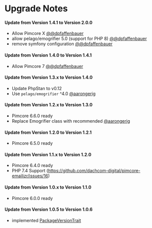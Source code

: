 # Upgrade Notes

#### Update from Version 1.4.1 to Version 2.0.0
- Allow Pimcore X [@@dpfaffenbauer](https://github.com/dachcom-digital/pimcore-emailizr/pull/27)
- allow pelago/emogrifier 5.0 (support for PHP 8) [@@dpfaffenbauer](https://github.com/dachcom-digital/pimcore-emailizr/pull/26)
- remove symfony configuration [@@dpfaffenbauer](https://github.com/dachcom-digital/pimcore-emailizr/pull/25)

#### Update from Version 1.4.0 to Version 1.4.1
- Allow Pimcore 7 [@@dpfaffenbauer](https://github.com/dachcom-digital/pimcore-emailizr/pull/23)

#### Update from Version 1.3.x to Version 1.4.0
- Update PhpStan to v0.12
- Use `pelago/emogrifier` ^4.0 [@aarongerig](https://github.com/dachcom-digital/pimcore-emailizr/pull/21)

#### Update from Version 1.2.x to Version 1.3.0
- Pimcore 6.6.0 ready
- Replace Emogrifier class with recommended [@aarongerig](https://github.com/dachcom-digital/pimcore-emailizr/pull/20)

#### Update from Version 1.2.0 to Version 1.2.1
- Pimcore 6.5.0 ready

#### Update from Version 1.1.x to Version 1.2.0
- Pimcore 6.4.0 ready
- PHP 7.4 Support (https://github.com/dachcom-digital/pimcore-emailizr/issues/16)

#### Update from Version 1.0.x to Version 1.1.0
- Pimcore 6.0.0 ready

#### Update from Version 1.0.5 to Version 1.0.6
- implemented [PackageVersionTrait](https://github.com/pimcore/pimcore/blob/master/lib/Extension/Bundle/Traits/PackageVersionTrait.php)
